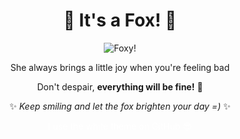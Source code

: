 <div align="center">
  
# 🦊 It's a Fox! 🦊

![Foxy!](https://i.imgur.com/vIF8Zco.gif)

She always brings a little joy when you're feeling bad

Don't despair, **everything will be fine!** 🌟  

✨ _Keep smiling and let the fox brighten your day =)_ ✨

<div style="color:rgb(255, 255, 255);">I use the white theme on GitHub 😎</div>

</div>
